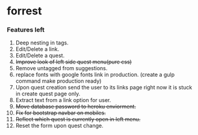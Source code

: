 # forrest

### Features left

1. Deep nesting in tags.
2. Edit/Delete a link.
3. Edit/Delete a quest.
4. ~~Improve look of left side quest menu(pure css)~~
5. Remove untagged from suggestions.
6. replace fonts with google fonts link in production. (create a gulp command make production ready)
7. Upon quest creation send the user to its links page right now it is stuck in create quest page only.
8. Extract text from a link option for user.
9. ~~Move database password to heroku enviorment.~~
10. ~~Fix for bootstrap navbar on mobiles.~~
11. ~~Reflect which quest is currently open in left menu.~~
12. Reset the form upon quest change.
